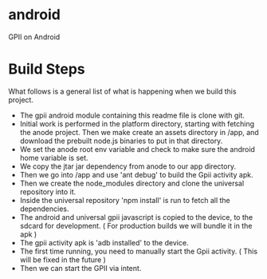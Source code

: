 android
=======

GPII on Android

Build Steps
===========

What follows is a general list of what is happening when we build this 
project.

- The gpii android module containing this readme file is clone with git.
- Initial work is performed in the platform directory, starting with fetching
  the anode project. Then we make create an assets directory in /app, and 
  download the prebuilt node.js binaries to put in that directory.
- We set the anode root env variable and check to make sure the android home
  variable is set.
- We copy the jtar jar dependency from anode to our app directory.
- Then we go into /app and use 'ant debug' to build the Gpii activity apk.
- Then we create the node_modules directory and clone the universal repository
  into it.
- Inside the universal repository 'npm install' is run to fetch all the 
  dependencies.
- The android and universal gpii javascript is copied to the device, to the
  sdcard for development. ( For production builds we will bundle it in the apk )
- The gpii activity apk is 'adb installed' to the device.
- The first time running, you need to manually start the Gpii activity. ( This
  will be fixed in the future )
- Then we can start the GPII via intent.
